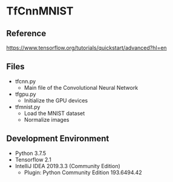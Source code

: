 # TfCnnMNIST

## Reference
https://www.tensorflow.org/tutorials/quickstart/advanced?hl=en

## Files
- tfcnn.py
  - Main file of the Convolutional Neural Network
- tfgpu.py
  - Initialize the GPU devices
- tfmnist.py
  - Load the MNIST dataset
  - Normalize images

## Development Environment
- Python 3.7.5
- Tensorflow 2.1
- IntelliJ IDEA 2019.3.3 (Community Edition) 
  - Plugin: Python Community Edition 193.6494.42
